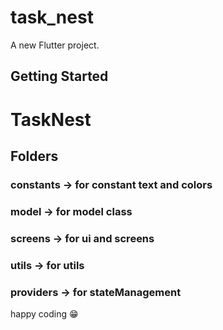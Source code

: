 # task_nest

A new Flutter project.

## Getting Started

# TaskNest 

## Folders

### constants  -> for constant text and colors 
 
### model      -> for model class
 
### screens    -> for ui and screens
 
### utils      -> for utils 
 
### providers  -> for stateManagement

 happy coding 😁 
 

